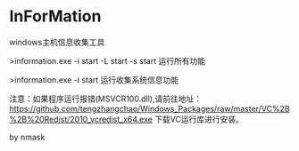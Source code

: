 # InForMation
windows主机信息收集工具

\>information.exe -i start -L start -s start  运行所有功能

\>information.exe -i start  运行收集系统信息功能


注意：如果程序运行报错(MSVCR100.dll),请前往地址：https://github.com/tengzhangchao/Windows_Packages/raw/master/VC%2B%2B%20Redist/2010_vcredist_x64.exe    下载VC运行库进行安装。


by nmask
